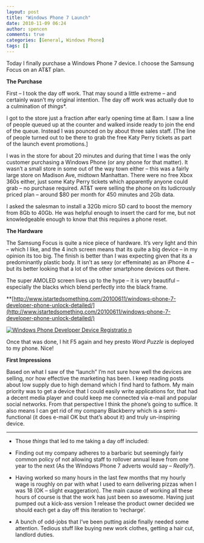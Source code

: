 ```yaml
---
layout: post
title: "Windows Phone 7 Launch"
date: 2010-11-09 06:24
author: spencen
comments: true
categories: [General, Windows Phone]
tags: []
---
```



Today I finally purchase a Windows Phone 7 device. I choose the Samsung Focus on an AT&amp;T plan. 
  

**The Purchase**
  

First – I took the day off work. That may sound a little extreme – and certainly wasn’t my original intention. The day off work was actually due to a culmination of *things**.
  

I got to the store just a fraction after early opening time at 8am. I saw a line of people queued up at the counter and walked inside ready to join the end of the queue. Instead I was pounced on by about three sales staff. [The line of people turned out to be there to grab the free Katy Perry tickets as part of the launch event promotions.]
  

I was in the store for about 20 minutes and during that time I was the only customer purchasing a Windows Phone (or any phone for that matter). It wasn’t a small store in some out of the way town either – this was a fairly large store on Madison Ave, midtown Manhattan. There were no free Xbox 360s either, just some Katy Perry tickets which apparently anyone could grab – no purchase required. AT&amp;T were selling the phone on its ludicrously priced plan – around $80 per month for 450 minutes and 2Gb data.
  

I asked the salesman to install a 32Gb micro SD card to boost the memory from 8Gb to 40Gb. He was helpful enough to insert the card for me, but not knowledgeable enough to know that this requires a phone reset.
  

**The Hardware**
  

The Samsung Focus is quite a nice piece of hardware. It’s very light and thin – which I like, and the 4 inch screen means that its quite a big device – in my opinion its too big. The finish is better than I was expecting given that its a predominantly plastic body. It isn’t as sexy (or effeminate) as an iPhone 4 – but its better looking that a lot of the other smartphone devices out there.
  

The super AMOLED screen lives up to the hype – it is very beautiful – especially the blacks which blend perfectly into the black frame.
  

**[http://www.istartedsomething.com/20100611/windows-phone-7-developer-phone-unlock-detailed/](http://www.istartedsomething.com/20100611/windows-phone-7-developer-phone-unlock-detailed/)
  

<a href="/images/Windows%20Phone%20Developer%20Device%20Registration.png">![Windows Phone Developer Device Registratio
n](/images/Windows%20Phone%20Developer%20Device%20Registration_thumb.png "Windows Phone Developer Device Registration")</a>
  

Once that was done, I hit F5 again and hey presto *Word Puzzle* is deployed to my phone. Nice!
  

**First Impressions**
  

Based on what I saw of the “launch” I’m not sure how well the devices are selling, nor how effective the marketing has been. I keep reading posts about low supply due to high demand which I find hard to fathom. My main priority was to get a device that I could easily write applications for, that had a decent media player and could keep me connected via e-mail and popular social networks. From that perspective I think the phone’s going to suffice. It also means I can get rid of my company Blackberry which is a semi-functional (it does e-mail OK but that’s about it) and truly un-inspiring device. 
  <hr />  

* Those *things* that led to me taking a day off included:
  

*   Finding out my company adheres to a barbaric but seemingly fairly common policy of not allowing staff to rollover annual leave from one year to the next (As the Windows Phone 7 adverts would say – *Really?*).
*   Having worked so many hours in the last few months that my hourly wage is roughly on par with what I used to earn delivering pizzas when I was 18 (OK – slight exaggeration). The main cause of working all these hours of course is that the work has just been so awesome. Having just pumped out a kick-ass version 1 release the product owner decided we should each get a day off this iteration to ‘recharge’.
*   A bunch of odd-jobs that I’ve been putting aside finally needed some attention. Tedious stuff like buying new work clothes, getting a hair cut, landlord duties.

